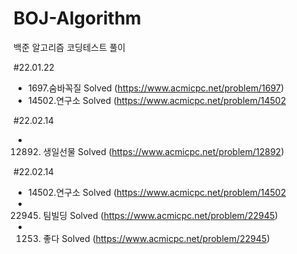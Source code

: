 # BOJ-Algorithm
백준 알고리즘 코딩테스트 풀이

#22.01.22
- 1697.숨바꼭질 Solved (https://www.acmicpc.net/problem/1697)
- 14502.연구소 Solved (https://www.acmicpc.net/problem/14502

#22.02.14
- 12892. 생일선물 Solved (https://www.acmicpc.net/problem/12892)


#22.02.14
- 14502.연구소 Solved (https://www.acmicpc.net/problem/14502
- 22945. 팀빌딩 Solved (https://www.acmicpc.net/problem/22945)
- 1253. 좋다 Solved (https://www.acmicpc.net/problem/22945)
